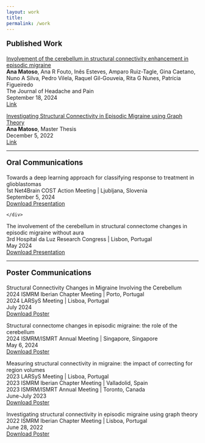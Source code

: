 ```yaml
---
layout: work
title: 
permalink: /work
---
```


<p style="font-size: 19px; font-weight: bold;">
    Published Work
</p>
<div class="publication">
    <div class="details" style="overflow: auto;">
        <div class="titlepub">
            <a style="text-decoration: none; text-decoration: underline; color: inherit;">
                Involvement of the cerebellum in structural connectivity enhancement in episodic migraine
            </a>
        </div>
        <div class="authors"><b>Ana Matoso</b>, Ana R Fouto, Inês Esteves, Amparo Ruiz-Tagle, Gina Caetano, Nuno A Silva, Pedro Vilela, Raquel Gil-Gouveia, Rita G Nunes, Patrícia Figueiredo</div>
        <div class="location-conference">The Journal of Headache and Pain</div>
        <div class="date">September 18, 2024</div>
        <a href="https://doi.org/10.1186/s10194-024-01854-8" target="_blank">Link</a>
    </div>
</div>
<p></p>
<div class="publication">
    <div class="details" style="overflow: auto;">
        <div class="titlepub">
            <a style="text-decoration: none; text-decoration: underline; color: inherit;">
                Investigating Structural Connectivity in Episodic Migraine using Graph Theory
            </a>
        </div>
        <div class="authors"><b>Ana Matoso</b>, Master Thesis</div>
        <div class="date">December 5, 2022</div>
        <a href="https://fenix.tecnico.ulisboa.pt/cursos/mebiom21/dissertacao/565303595503035" target="_blank">Link</a>
    </div>
</div>
<p></p>
<hr />
<p></p>
<p></p>

<p style="font-size: 19px; font-weight: bold;">
    Oral Communications
</p>
<div class="publication">
    <div class="details">
        <div class="titlepub">Towards a deep learning approach for classifying response to treatment in glioblastomas</div>
        <div class="location-conference">1st Net4Brain COST Action Meeting | Ljubljana, Slovenia</div>
        <div class="date">September 5, 2024</div>
        <a href="/assets/pdfs/Oral_Net4brain24.pdf" download target="_blank">Download Presentation</a>

    </div>
</div>
<p></p>
<div class="publication">
    <div class="details">
        <div class="titlepub">The involvement of the cerebellum in structural connectome changes in episodic migraine without aura</div>
        <div class="location-conference">3rd Hospital da Luz Research Congress | Lisbon, Portugal</div>
        <div class="date">May 2024</div>
        <a href="/assets/pdfs/Oral_HLuz24.pdf" download target="_blank">Download Presentation</a>
    </div>
</div>
<p></p>
<hr />
<p></p>
<p></p>

<p style="font-size: 19px; font-weight: bold;">
    Poster Communications
</p>
<div class="publication">
    <div class="details">
        <div class="titlepub">Structural Connectivity Changes in Migraine Involving the Cerebellum</div>
        <div class="location-conference">2024 ISMRM Iberian Chapter Meeting | Porto, Portugal  </div>
        <div class="location-conference">2024 LARSyS Meeting | Lisboa, Portugal  </div>
        <div class="date">July 2024</div>
        <a href="/assets/pdfs/Poster_Iberian24.pdf" download target="_blank">Download Poster</a>
    </div>
    <!-- Image Link (Miniature of the Poster) 
    <div class="poster-image" style="float: right; width: 15%;">
        <a href="https://www.ismrm.org/" target="_blank">
            <img src="/assets/img/content/PosterIberian24.png" alt="Poster Iberian 2024" style="width: 100%;">
        </a>
    </div>
    --> 
</div>
<p></p>
<div class="publication">
    <div class="details">
        <div class="titlepub">Structural connectome changes in episodic migraine: the role of the cerebellum</div>
        <div class="location-conference">2024 ISMRM/ISMRT Annual Meeting | Singapore, Singapore</div>
        <div class="date">May 6, 2024</div>
        <a href="/assets/pdfs/Poster_ISMRM24.pdf" download target="_blank">Download Poster</a>
    </div>
    <!-- Image Link (Miniature of the Poster) -->   
</div>
<p></p>
<div class="publication">
    <div class="details">
        <div class="titlepub">Measuring structural connectivity in migraine: the impact of correcting for region volumes</div>
        <div class="location-conference">2023 LARSyS Meeting | Lisboa, Portugal  </div>
        <div class="location-conference">2023 ISMRM Iberian Chapter Meeting | Valladolid, Spain</div>
        <div class="location-conference">2023 ISMRM/ISMRT Annual Meeting | Toronto, Canada</div>
        <div class="date">June-July 2023</div>
        <a href="/assets/pdfs/Poster_Iberian23.pdf" download target="_blank">Download Poster</a>
    </div>
    <!-- Image Link (Miniature of the Poster) -->   
</div>
<p></p>
<div class="publication">
    <div class="details">
        <div class="titlepub">Investigating structural connectivity in episodic migraine using graph theory</div>
        <div class="location-conference">2022 ISMRM Iberian Chapter Meeting | Lisboa, Portugal</div>
        <div class="date">June 28, 2022</div>
        <a href="/assets/pdfs/Poster_Iberian22.pdf" download target="_blank">Download Poster</a>
    </div>
    <!-- Image Link (Miniature of the Poster) -->  
</div>
